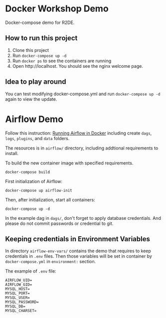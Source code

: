 # Docker Workshop Demo

Docker-compose demo for R2DE.

## How to run this project
1. Clone this project
2. Run `docker-compose up -d`
3. Run `docker ps` to see the containers are running
4. Open http://localhost. You should see the nginx welcome page.

## Idea to play around
You can test modifying docker-compose.yml and run `docker-compose up -d` again to view the update.

# Airflow Demo

Follow this instruction: [Running Airflow in Docker](https://airflow.apache.org/docs/apache-airflow/stable/start/docker.html) including create `dags`, `logs`, `plugins`, and `data` folders.

The resources is in `airflow/` directory, including addtional requirements to install.

To build the new container image with specified requirements.
```
docker-compose build
```

First initialization of Airflow:
```
docker-compose up airflow-init
```

Then, after initialization, start all containers:
```
docker-compose up -d
```

In the example dag in `dags/`, don't forget to apply database credentials. And please do not commit passwords or credential to git.

## Keeping credentials in Environment Variables

In directory `airflow-env-vars/` contains the demo that requires to keep credentials in `.env` files. Then those variables will be set in container by `docker-compose.yml` in `environment:` section.

The example of `.env` file:
```
AIRFLOW_UID=
AIRFLOW_GID=
MYSQL_HOST=
MYSQL_PORT=
MYSQL_USER=
MYSQL_PASSWORD=
MYSQL_DB=
MYSQL_CHARSET=
```